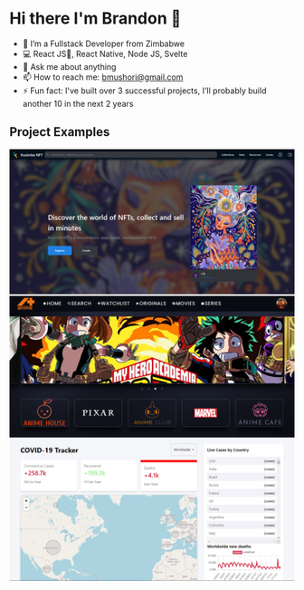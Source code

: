 # Hi there I'm Brandon  👋


- 🔭 I’m a Fullstack Developer from Zimbabwe
- 💻 React JS🔵, React Native, Node JS, Svelte
- 💬 Ask me about anything
- 📫 How to reach me: bmushori@gmail.com
- ⚡ Fun fact: I've built over 3 successful projects, I'll probably build another 10 in the next 2 years

## Project Examples

<p>
   <img src="Kuzimba NFT.png" alt=""></img>
   <img src="anime-plus.png" alt=""></img>
   <img src="covid-tracker.png" alt=""></img>
</p>
